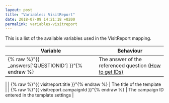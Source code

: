 ```yaml
---
layout: post
title: "Variables: VisitReport"
date: 2018-07-09 14:21:18 +0200
permalink: variables-visitreport
---
```

This is a list of the available variables used in the VisitReport mapping.

| Variable                       | Behaviour                             |
|--------------------------------|---------------------------------------|
| {% raw %}"{{ _answers['QUESTIONID'] }}"{% endraw %} | The answer of the referenced question [(How to get IDs)](http://mapping.snapaddy.com/mappinghelper)
  |
| {% raw %}"{{ visitreport.title }}"{% endraw %} | The title of the template |
| {% raw %}"{{ visitreport.campaignId }}"{% endraw %} | The campaign ID entered in the template settings |
